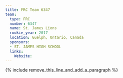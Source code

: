 ```yaml
---
title: FRC Team 6347
team:
  type: FRC
  number: 6347
  name: St. James Lions
  rookie_year: 2017
  location: Guelph, Ontario, Canada
  sponsors:
  - ST. JAMES HIGH SCHOOL
  links:
    Website:
---
```


{% include remove_this_line_and_add_a_paragraph %}